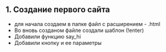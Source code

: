 ## 1. Создание первого сайта
- для начала создаем в папке файл с расширением - .html
- Во вновь созданом файле создали шаблон (!enter)
- Добавили функцию say_hi 
- Добавили кнопку и ее параметры